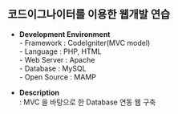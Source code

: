 <h2>코드이그나이터를 이용한 웹개발 연습</h2>
<ul>
  <li><b>Development Environment</b></li>
  - Framework   :   CodeIgniter(MVC model)<br>
  - Language    :   PHP, HTML<br>
  - Web Server  :   Apache<br>
  - Database    :   MySQL<br>
  - Open Source :   MAMP
</ul>
<ul>
  <li><b>Description</b></li>
  : MVC 을 바탕으로 한 Database 연동 웹 구축
</ul>
